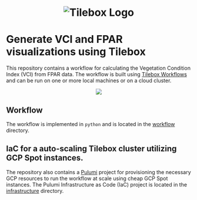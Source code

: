 <h1 align="center">
  <img src="https://storage.googleapis.com/tbx-web-assets-2bad228/banners/tilebox-banner.svg" alt="Tilebox Logo">
  <br>
</h1>

# Generate VCI and FPAR visualizations using Tilebox

This repository contains a workflow for calculating the Vegetation Condition Index (VCI) from FPAR data. The workflow is built using [Tilebox Workflows](https://docs.tilebox.com/workflows/) and can be run on one or more local machines or on
a cloud cluster.

<p align="center">
  <img src="VCI.png"></a>
</p>

## Workflow

The workflow is implemented in `python` and is located in the [workflow](workflow/) directory.

## IaC for a auto-scaling Tilebox cluster utilizing GCP Spot instances.

The repository also contains a [Pulumi](https://www.pulumi.com/) project for provisioning the necessary GCP resources to run the workflow at scale using cheap GCP Spot instances. The Pulumi Infrastructure as Code (IaC) project is located in the [infrastructure](infrastructure/) directory.
